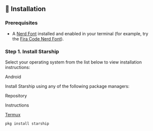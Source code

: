 ## 🚀 Installation

### [](https://github.com/starship/starship#prerequisites)Prerequisites

-   A [Nerd Font](https://www.nerdfonts.com/) installed and enabled in your terminal (for example, try the [Fira Code Nerd Font](https://www.nerdfonts.com/font-downloads)).

### [](https://github.com/starship/starship#step-1-install-starship)Step 1. Install Starship

Select your operating system from the list below to view installation instructions:

Android

Install Starship using any of the following package managers:

Repository

Instructions

[Termux](https://github.com/termux/termux-packages/tree/master/packages/starship)

`pkg install starship`



